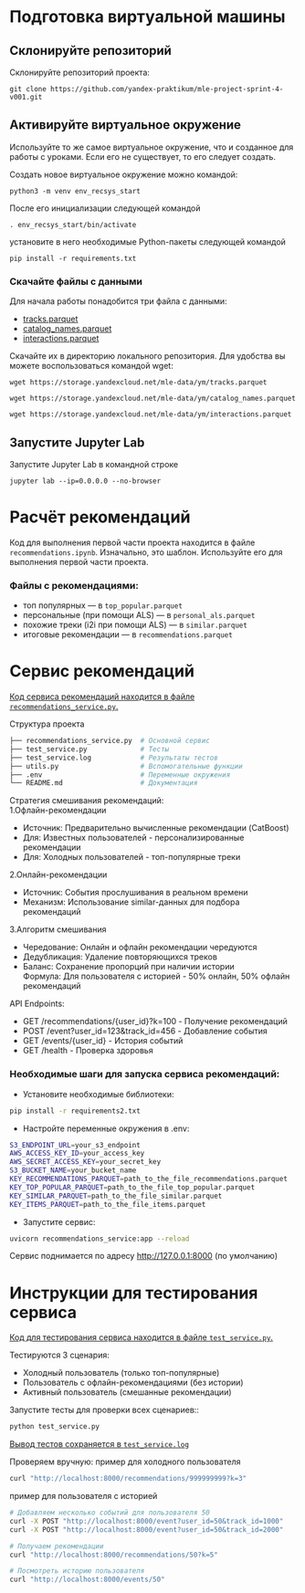 # Подготовка виртуальной машины

## Склонируйте репозиторий

Склонируйте репозиторий проекта:

```
git clone https://github.com/yandex-praktikum/mle-project-sprint-4-v001.git
```

## Активируйте виртуальное окружение

Используйте то же самое виртуальное окружение, что и созданное для работы с уроками. Если его не существует, то его следует создать.

Создать новое виртуальное окружение можно командой:

```
python3 -m venv env_recsys_start
```

После его инициализации следующей командой

```
. env_recsys_start/bin/activate
```

установите в него необходимые Python-пакеты следующей командой

```
pip install -r requirements.txt
```

### Скачайте файлы с данными

Для начала работы понадобится три файла с данными:
- [tracks.parquet](https://storage.yandexcloud.net/mle-data/ym/tracks.parquet)
- [catalog_names.parquet](https://storage.yandexcloud.net/mle-data/ym/catalog_names.parquet)
- [interactions.parquet](https://storage.yandexcloud.net/mle-data/ym/interactions.parquet)
 
Скачайте их в директорию локального репозитория. Для удобства вы можете воспользоваться командой wget:

```
wget https://storage.yandexcloud.net/mle-data/ym/tracks.parquet

wget https://storage.yandexcloud.net/mle-data/ym/catalog_names.parquet

wget https://storage.yandexcloud.net/mle-data/ym/interactions.parquet
```

## Запустите Jupyter Lab

Запустите Jupyter Lab в командной строке

```
jupyter lab --ip=0.0.0.0 --no-browser
```

# Расчёт рекомендаций

Код для выполнения первой части проекта находится в файле `recommendations.ipynb`. Изначально, это шаблон. Используйте его для выполнения первой части проекта.


### Файлы с рекомендациями:

 - топ популярных — в `top_popular.parquet`
 - персональные (при помощи ALS) — в `personal_als.parquet`
 - похожие треки (i2i при помощи ALS) — в `similar.parquet`
 - итоговые рекомендации — в `recommendations.parquet`

# Сервис рекомендаций

[Код сервиса рекомендаций находится в файле `recommendations_service.py`.](recommendations_service.py)

Структура проекта
```bash
├── recommendations_service.py  # Основной сервис
├── test_service.py             # Тесты
├── test_service.log            # Результаты тестов
├── utils.py                    # Вспомогательные функции
├── .env                        # Переменные окружения
└── README.md                   # Документация
```
Стратегия смешивания рекомендаций:  
1.Офлайн-рекомендации  
 - Источник: Предварительно вычисленные рекомендации (CatBoost)  
 - Для: Известных пользователей - персонализированные рекомендации
 - Для: Холодных пользователей - топ-популярные треки
 
2.Онлайн-рекомендации  
 - Источник: События прослушивания в реальном времени
 - Механизм: Использование similar-данных для подбора рекомендаций  

3.Алгоритм смешивания  
 - Чередование: Онлайн и офлайн рекомендации чередуются
 - Дедубликация: Удаление повторяющихся треков
 - Баланс: Сохранение пропорций при наличии истории  
Формула: Для пользователя с историей - 50% онлайн, 50% офлайн рекомендаций  

API Endpoints:
 - GET /recommendations/{user_id}?k=100 - Получение рекомендаций  
 - POST /event?user_id=123&track_id=456 - Добавление события  
 - GET /events/{user_id} - История событий  
 - GET /health - Проверка здоровья  

### Необходимые шаги для запуска сервиса рекомендаций:
- Установите необходимые библиотеки:  
```bash
pip install -r requirements2.txt 
```
- Настройте переменные окружения в .env:
```bash
S3_ENDPOINT_URL=your_s3_endpoint
AWS_ACCESS_KEY_ID=your_access_key
AWS_SECRET_ACCESS_KEY=your_secret_key
S3_BUCKET_NAME=your_bucket_name
KEY_RECOMMENDATIONS_PARQUET=path_to_the_file_recommendations.parquet
KEY_TOP_POPULAR_PARQUET=path_to_the_file_top_popular.parquet
KEY_SIMILAR_PARQUET=path_to_the_file_similar.parquet
KEY_ITEMS_PARQUET=path_to_the_file_items.parquet
```
- Запустите сервис:
```bash
uvicorn recommendations_service:app --reload 
```
Сервис поднимается по адресу http://127.0.0.1:8000 (по умолчанию)

# Инструкции для тестирования сервиса

[Код для тестирования сервиса находится в файле `test_service.py`.](test_service.py)

Тестируются 3 сценария:  
 - Холодный пользователь (только топ-популярные)
 - Пользователь с офлайн-рекомендациями (без истории)
 - Активный пользователь (смешанные рекомендации)

Запустите тесты для проверки всех сценариев::
```bash
python test_service.py
```
[Вывод тестов сохраняется в `test_service.log`](test_service.log)

Проверяем вручную:
пример для холодного пользователя
```bash
curl "http://localhost:8000/recommendations/999999999?k=3"
```
пример для пользователя с историей
```bash
# Добавляем несколько событий для пользователя 50
curl -X POST "http://localhost:8000/event?user_id=50&track_id=1000"
curl -X POST "http://localhost:8000/event?user_id=50&track_id=2000"

# Получаем рекомендации
curl "http://localhost:8000/recommendations/50?k=5"

# Посмотреть историю пользователя
curl "http://localhost:8000/events/50"
```
